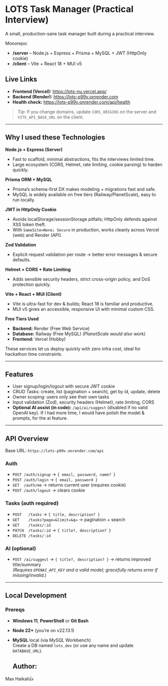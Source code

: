 ﻿# LOTS Task Manager (Practical Interview)

A small, production-sane task manager built during a practical interview.

Monorepo:
- **/server** – Node.js + Express + Prisma + MySQL + JWT (HttpOnly cookie)
- **/client** – Vite + React 18 + MUI v5

## Live Links

- **Frontend (Vercel):** https://lots-nu.vercel.app/
- **Backend (Render):** https://lots-p99v.onrender.com
- **Health check:** https://lots-p99v.onrender.com/api/health

> Tip: If you change domains, update `CORS_ORIGINS` on the server and `VITE_API_BASE_URL` on the client.

---

## Why I used these Technologies

**Node.js + Express (Server)**
- Fast to scaffold, minimal abstractions, fits the interviews limited time.
- Large ecosystem (CORS, Helmet, rate limiting, cookie parsing) to harden quickly.

**Prisma ORM + MySQL**
- Prisma’s schema-first DX makes modeling + migrations fast and safe.
- MySQL is widely available on free tiers (Railway/PlanetScale), easy to run locally.

**JWT in HttpOnly Cookie**
- Avoids localStorage/sessionStorage pitfalls; HttpOnly defends against XSS token theft.
- With `SameSite=None; Secure` in production, works cleanly across Vercel (web) and Render (API).

**Zod Validation**
- Explicit request validation per route → better error messages & secure defaults.

**Helmet + CORS + Rate Limiting**
- Adds sensible security headers, strict cross-origin policy, and DoS protection quickly.

**Vite + React + MUI (Client)**
- Vite is ultra-fast for dev & builds; React 18 is familiar and productive.
- MUI v5 gives an accessible, responsive UI with minimal custom CSS.

**Free Tiers Used**
- **Backend:** Render (Free Web Service)
- **Database:** Railway (Free MySQL) *(PlanetScale would also work)*
- **Frontend:** Vercel (Hobby)

These services let us deploy quickly with zero infra cost, ideal for hackathon time constraints.

---

## Features

- User signup/login/logout with secure JWT cookie
- CRUD Tasks: create, list (pagination + search), get by id, update, delete
- Owner scoping: users only see their own tasks
- Input validation (Zod), security headers (Helmet), rate limiting, CORS
- **Optional AI assist (in code):** `/api/ai/suggest` (disabled if no valid OpenAI key). If I had more time, I would have polish the model & prompts, for the ai feature.

---

## API Overview

Base URL: `https://lots-p99v.onrender.com/api`

### Auth
- `POST /auth/signup` → `{ email, password, name? }`
- `POST /auth/login` → `{ email, password }`
- `GET  /auth/me` → returns current user (requires cookie)
- `POST /auth/logout` → clears cookie

### Tasks (auth required)
- `POST   /tasks` → `{ title, description? }`
- `GET    /tasks?page=&limit=&q=` → pagination + search
- `GET    /tasks/:id`
- `PATCH  /tasks/:id` → `{ title?, description? }`
- `DELETE /tasks/:id`

### AI (optional)
- `POST /ai/suggest` → `{ title?, description? }` → returns improved title/summary  
  *(Requires `OPENAI_API_KEY` and a valid model; gracefully returns error if missing/invalid.)*

---

## Local Development

### Prereqs
- **Windows 11**, **PowerShell** or **Git Bash**
- **Node 22+** (you’re on v22.13.1)
- **MySQL** local (via MySQL Workbench)  
  Create a DB named `lots_dev` (or use any name and update `DATABASE_URL`).


  ## Author:
Max Haikali👍
